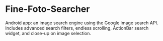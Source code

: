 Fine-Foto-Searcher
==================

Android app: an image search engine using the Google image search API. Includes advanced search filters, endless scrolling, ActionBar search widget, and close-up on image selection. 
